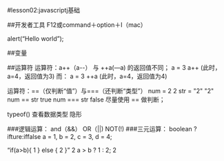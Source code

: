 #lesson02:javascriptj基础

##开发者工具
F12或command＋option＋I（mac）

alert(“Hello world”);

##变量

##运算符
运算符：a++（a--） 与 ++a(—a) 的返回值不同；
     a = 3
     a++ (此时，a=4，返回值为3)
     而：
     a = 3
     ++a (此时，a=4，返回值为4)

运算符：==（仅判断“值”）与===（还判断“类型”）
num = 2
2
str = "2"
"2"
num == str
true
num === str
false
尽量使用 == 做判断；

typeof() 查看数据类型
隐形

###逻辑运算：
  and（&&）
  OR（||)
  NOT(!)
###三元运算：
  boolean ? ifture:iffalse
 a = 1, b = 2, c = 3, d = 4;

“if(a>b){
1
} else {
2
}”
2
a > b ? 1 : 2;
2    
